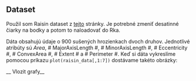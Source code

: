 ## Dataset

Použil som Raisin dataset z [tejto](https://www.muratkoklu.com/datasets/) stránky. Je potrebné zmeniť desatinné čiarky na bodky a potom to naloadovať do Rka.

Dáta obsahujú údaje o 900 sušených hrozienkach dvoch druhov. Jednotlivé atribúty sú *Area*, # MajorAxisLength #, # MinorAxisLength #, # Eccentricity #, # ConvexArea #, # Extent # a # Perimeter #. Keď si dáta vykreslíme pomocou príkazu `plot(raisin_data[,1:7])` dostávame takéto obrázky:

__ Vlozit grafy__
